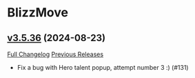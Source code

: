 # BlizzMove

## [v3.5.36](https://github.com/Kiatra/BlizzMove/tree/v3.5.36) (2024-08-23)
[Full Changelog](https://github.com/Kiatra/BlizzMove/compare/v3.5.35...v3.5.36) [Previous Releases](https://github.com/Kiatra/BlizzMove/releases)

- Fix a bug with Hero talent popup, attempt number 3 :) (#131)  
